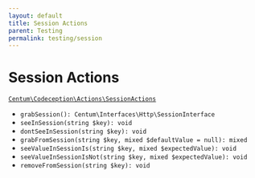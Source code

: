 ```yaml
---
layout: default
title: Session Actions
parent: Testing
permalink: testing/session
---
```




# Session Actions

[`Centum\Codeception\Actions\SessionActions`](https://github.com/SidRoberts/centum/blob/development/src/Codeception/Actions/SessionActions.php)

- `grabSession(): Centum\Interfaces\Http\SessionInterface`
- `seeInSession(string $key): void`
- `dontSeeInSession(string $key): void`
- `grabFromSession(string $key, mixed $defaultValue = null): mixed`
- `seeValueInSessionIs(string $key, mixed $expectedValue): void`
- `seeValueInSessionIsNot(string $key, mixed $expectedValue): void`
- `removeFromSession(string $key): void`
